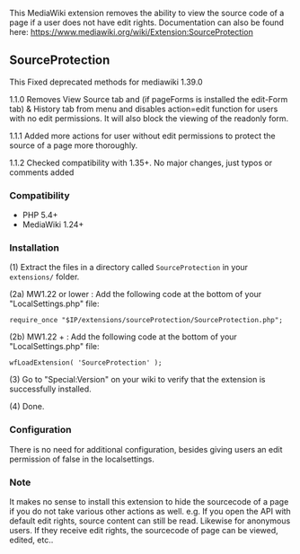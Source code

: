 This MediaWiki extension removes the ability to view the source code of a page if a user does not have edit rights. Documentation can also be found here: https://www.mediawiki.org/wiki/Extension:SourceProtection

## SourceProtection

This Fixed deprecated methods for mediawiki 1.39.0

1.1.0 Removes View Source tab and (if pageForms is installed the edit-Form tab) & History tab from menu and disables action=edit function for users with no edit permissions.
It will also block the viewing of the readonly form.

1.1.1 Added more actions for user without edit permissions to protect the source  of a page more thoroughly.

1.1.2 Checked compatibility with 1.35+. No major changes, just typos or comments added

### Compatibility

* PHP 5.4+
* MediaWiki 1.24+


### Installation

(1) Extract the files in a directory called `SourceProtection` in your `extensions/` folder.

(2a) MW1.22 or lower : Add the following code at the bottom of your "LocalSettings.php" file:
```
require_once "$IP/extensions/sourceProtection/SourceProtection.php";
```
(2b) MW1.22 + : Add the following code at the bottom of your "LocalSettings.php" file:
```
wfLoadExtension( 'SourceProtection' );
```
(3) Go to "Special:Version" on your wiki to verify that the extension is successfully installed.

(4) Done.


### Configuration

There is no need for additional configuration, besides giving users an edit permission of false in the localsettings.

### Note

It makes no sense to install this extension to hide the sourcecode of a page if you do not take various other actions as well.
e.g. If you open the API with default edit rights, source content can still be read. Likewise for anonymous users. If they
receive edit rights, the sourcecode of page can be viewed, edited, etc..
